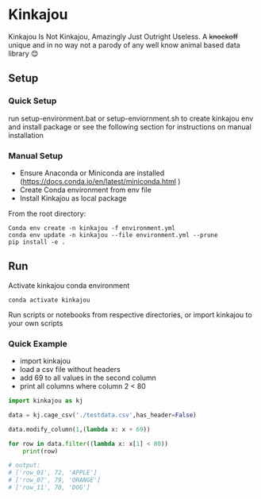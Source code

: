 # Kinkajou #
Kinkajou Is Not Kinkajou, Amazingly Just Outright Useless.
A ~~knockoff~~ unique and in no way not a parody of any well know animal based data library 😊

## Setup ##

### Quick Setup ###
run setup-environment.bat or setup-enviornment.sh to create kinkajou env and install package or see the following section for instructions on manual installation

### Manual Setup ###
 * Ensure Anaconda or Miniconda are installed (https://docs.conda.io/en/latest/miniconda.html )
 * Create Conda environment from env file
 * Install Kinkajou as local package

From the root directory:
```
Conda env create -n kinkajou -f environment.yml
conda env update -n kinkajou --file environment.yml --prune
pip install -e .
```

## Run ##
Activate kinkajou conda environment
```
conda activate kinkajou
```
Run scripts or notebooks from respective directories, or import kinkajou to your own scripts

### Quick Example ###
 * import kinkajou
 * load a csv file without headers
 * add 69 to all values in the second column
 * print all columns where column 2 < 80

```python
import kinkajou as kj

data = kj.cage_csv('./testdata.csv',has_header=False)

data.modify_column(1,(lambda x: x + 69))

for row in data.filter((lambda x: x[1] < 80))
    print(row)

# output:
# ['row_01', 72, 'APPLE']
# ['row_07', 79, 'ORANGE']
# ['row_11', 70, 'DOG']
```
